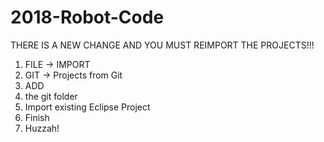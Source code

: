# 2018-Robot-Code

THERE IS A NEW CHANGE AND YOU MUST REIMPORT THE PROJECTS!!!

1. FILE -> IMPORT
2. GIT -> Projects from Git
3. ADD
4. the git folder
5. Import existing Eclipse Project
6. Finish
7. Huzzah!
